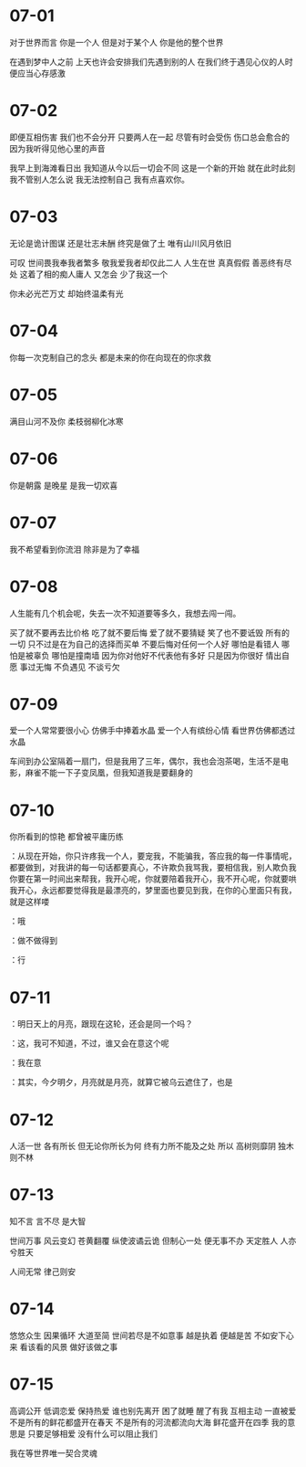 # 07-01

对于世界而言 你是一个人 但是对于某个人 你是他的整个世界

在遇到梦中人之前 上天也许会安排我们先遇到别的人 在我们终于遇见心仪的人时 便应当心存感激

# 07-02

即便互相伤害 我们也不会分开 只要两人在一起 尽管有时会受伤 伤口总会愈合的 因为我听得见他心里的声音

我早上到海滩看日出 我知道从今以后一切会不同 这是一个新的开始 就在此时此刻 我不管别人怎么说 我无法控制自己 我有点喜欢你。

# 07-03

无论是诡计图谋 还是壮志未酬 终究是做了土 唯有山川风月依旧

可叹 世间畏我奉我者繁多 敬我爱我者却仅此二人 人生在世 真真假假 善恶终有尽处 这着了相的痴人庸人 又怎会 少了我这一个

你未必光芒万丈 却始终温柔有光

# 07-04

你每一次克制自己的念头 都是未来的你在向现在的你求救

# 07-05

满目山河不及你 柔枝弱柳化冰寒

# 07-06

你是朝露 是晚星 是我一切欢喜

# 07-07

我不希望看到你流泪 除非是为了幸福

# 07-08

人生能有几个机会呢，失去一次不知道要等多久，我想去闯一闯。

买了就不要再去比价格 吃了就不要后悔 爱了就不要猜疑 笑了也不要诋毁 所有的一切 只不过是在为自己的选择而买单 不要后悔对任何一个人好 哪怕是看错人 哪怕是被辜负 哪怕是撞南墙 因为你对他好不代表他有多好 只是因为你很好 情出自愿 事过无悔 不负遇见 不谈亏欠

# 07-09

爱一个人常常要很小心 仿佛手中捧着水晶 爱一个人有缤纷心情 看世界仿佛都透过水晶

车间到办公室隔着一扇门，但是我用了三年，偶尔，我也会泡茶喝，生活不是电影，麻雀不能一下子变凤凰，但我知道我是要翻身的

# 07-10

你所看到的惊艳 都曾被平庸历练

：从现在开始，你只许疼我一个人，要宠我，不能骗我，答应我的每一件事情呢，都要做到，对我讲的每一句话都要真心，不许欺负我骂我，要相信我，别人欺负我你要在第一时间出来帮我，我开心呢，你就要陪着我开心，我不开心呢，你就要哄我开心，永远都要觉得我是最漂亮的，梦里面也要见到我，在你的心里面只有我，就是这样喽

：哦

：做不做得到

：行

# 07-11

：明日天上的月亮，跟现在这轮，还会是同一个吗？

：这，我可不知道，不过，谁又会在意这个呢

：我在意

：其实，今夕明夕，月亮就是月亮，就算它被乌云遮住了，也是

# 07-12

人活一世 各有所长 但无论你所长为何 终有力所不能及之处 所以 高树则靡阴 独木则不林

# 07-13

知不言 言不尽 是大智

世间万事 风云变幻 苍黄翻覆 纵使波谲云诡 但制心一处 便无事不办 天定胜人 人亦兮胜天

人间无常 律己则安

# 07-14

悠悠众生 因果循环 大道至简 世间若尽是不如意事 越是执着 便越是苦 不如安下心来 看该看的风景 做好该做之事

# 07-15

高调公开 低调恋爱 保持热爱 谁也别先离开 困了就睡 醒了有我 互相主动 一直被爱 不是所有的鲜花都盛开在春天 不是所有的河流都流向大海 鲜花盛开在四季 我的意思是 只要足够相爱 没有什么可以阻止我们

我在等世界唯一契合灵魂